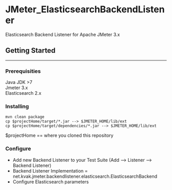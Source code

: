 # JMeter_ElasticsearchBackendListener
Elasticsearch Backend Listener for Apache JMeter 3.x

## Getting Started

---

### Prerequisities

Java JDK >7   
Jmeter 3.x   
Elasticsearch 2.x   

### Installing

```
mvn clean package
cp $projectHome/target/*.jar --> $JMETER_HOME/lib/ext   
cp $projectHome/target/dependencies/*.jar --> $JMETER_HOME/lib/ext   
```
   
$projectHome == where you cloned this repository

### Configure
* Add new Backend Listener to your Test Suite (Add --> Listener --> Backend Listener)
* Backend Listener Implementation = net.kvak.jmeter.backendlistener.elasticsearch.ElasticsearchBackend
* Configure Elasticsearch parameters
